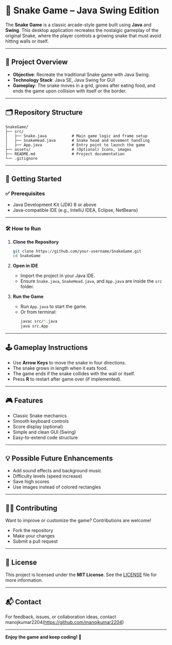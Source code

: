 # 🐍 Snake Game – Java Swing Edition

The **Snake Game** is a classic arcade-style game built using **Java** and **Swing**. This desktop application recreates the nostalgic gameplay of the original Snake, where the player controls a growing snake that must avoid hitting walls or itself.

---

## 🎯 Project Overview

- **Objective**: Recreate the traditional Snake game with Java Swing.
- **Technology Stack**: Java SE, Java Swing for GUI
- **Gameplay**: The snake moves in a grid, grows after eating food, and ends the game upon collision with itself or the border.

---

## 🗂️ Repository Structure

```
SnakeGame/
├── src/
│   ├── Snake.java           # Main game logic and frame setup
│   ├── SnakeHead.java       # Snake head and movement handling
│   ├── App.java             # Entry point to launch the game
├── assets/                  # (Optional) Icons, images
├── README.md                # Project documentation
└── .gitignore
```

---

## 🚀 Getting Started

### ✅ Prerequisites

- Java Development Kit (JDK) 8 or above
- Java-compatible IDE (e.g., IntelliJ IDEA, Eclipse, NetBeans)

---

### 🛠️ How to Run

1. **Clone the Repository**
   ```bash
   git clone https://github.com/your-username/SnakeGame.git
   cd SnakeGame
   ```

2. **Open in IDE**
   - Import the project in your Java IDE.
   - Ensure `Snake.java`, `SnakeHead.java`, and `App.java` are inside the `src` folder.

3. **Run the Game**
   - Run `App.java` to start the game.
   - Or from terminal:
     ```bash
     javac src/*.java
     java src.App
     ```

---

## 🕹️ Gameplay Instructions

- Use **Arrow Keys** to move the snake in four directions.
- The snake grows in length when it eats food.
- The game ends if the snake collides with the wall or itself.
- Press **R** to restart after game over (if implemented).

---

## 🎮 Features

- Classic Snake mechanics
- Smooth keyboard controls
- Score display (optional)
- Simple and clean GUI (Swing)
- Easy-to-extend code structure

---

## 💡 Possible Future Enhancements

- Add sound effects and background music
- Difficulty levels (speed increase)
- Save high scores
- Use images instead of colored rectangles

---

## 🧑‍💻 Contributing

Want to improve or customize the game? Contributions are welcome!

- Fork the repository
- Make your changes
- Submit a pull request

---

## 📄 License

This project is licensed under the **MIT License**. See the [LICENSE](LICENSE) file for more information.

---

## 📬 Contact

For feedback, issues, or collaboration ideas, contact manojkumar2204(https://github.com/manojkumar2204)

---

**Enjoy the game and keep coding! 🐍**
